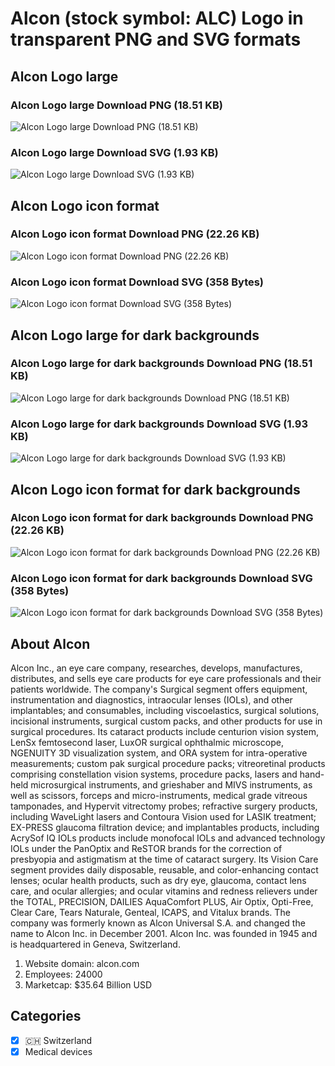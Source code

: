 # Alcon (stock symbol: ALC) Logo in transparent PNG and SVG formats

## Alcon Logo large

### Alcon Logo large Download PNG (18.51 KB)

![Alcon Logo large Download PNG (18.51 KB)](/img/orig/ALC_BIG-23bf2073.png)

### Alcon Logo large Download SVG (1.93 KB)

![Alcon Logo large Download SVG (1.93 KB)](/img/orig/ALC_BIG-2745f387.svg)

## Alcon Logo icon format

### Alcon Logo icon format Download PNG (22.26 KB)

![Alcon Logo icon format Download PNG (22.26 KB)](/img/orig/ALC-1237bff7.png)

### Alcon Logo icon format Download SVG (358 Bytes)

![Alcon Logo icon format Download SVG (358 Bytes)](/img/orig/ALC-2d6d4d4e.svg)

## Alcon Logo large for dark backgrounds

### Alcon Logo large for dark backgrounds Download PNG (18.51 KB)

![Alcon Logo large for dark backgrounds Download PNG (18.51 KB)](/img/orig/ALC_BIG.D-9d3cb36c.png)

### Alcon Logo large for dark backgrounds Download SVG (1.93 KB)

![Alcon Logo large for dark backgrounds Download SVG (1.93 KB)](/img/orig/ALC_BIG.D-fa15f0e8.svg)

## Alcon Logo icon format for dark backgrounds

### Alcon Logo icon format for dark backgrounds Download PNG (22.26 KB)

![Alcon Logo icon format for dark backgrounds Download PNG (22.26 KB)](/img/orig/ALC.D-b3ed3dbf.png)

### Alcon Logo icon format for dark backgrounds Download SVG (358 Bytes)

![Alcon Logo icon format for dark backgrounds Download SVG (358 Bytes)](/img/orig/ALC.D-6693aac8.svg)

## About Alcon

Alcon Inc., an eye care company, researches, develops, manufactures, distributes, and sells eye care products for eye care professionals and their patients worldwide. The company's Surgical segment offers equipment, instrumentation and diagnostics, intraocular lenses (IOLs), and other implantables; and consumables, including viscoelastics, surgical solutions, incisional instruments, surgical custom packs, and other products for use in surgical procedures. Its cataract products include centurion vision system, LenSx femtosecond laser, LuxOR surgical ophthalmic microscope, NGENUITY 3D visualization system, and ORA system for intra-operative measurements; custom pak surgical procedure packs; vitreoretinal products comprising constellation vision systems, procedure packs, lasers and hand-held microsurgical instruments, and grieshaber and MIVS instruments, as well as scissors, forceps and micro-instruments, medical grade vitreous tamponades, and Hypervit vitrectomy probes; refractive surgery products, including WaveLight lasers and Contoura Vision used for LASIK treatment; EX-PRESS glaucoma filtration device; and implantables products, including AcrySof IQ IOLs products include monofocal IOLs and advanced technology IOLs under the PanOptix and ReSTOR brands for the correction of presbyopia and astigmatism at the time of cataract surgery. Its Vision Care segment provides daily disposable, reusable, and color-enhancing contact lenses; ocular health products, such as dry eye, glaucoma, contact lens care, and ocular allergies; and ocular vitamins and redness relievers under the TOTAL, PRECISION, DAILIES AquaComfort PLUS, Air Optix, Opti-Free, Clear Care, Tears Naturale, Genteal, ICAPS, and Vitalux brands. The company was formerly known as Alcon Universal S.A. and changed the name to Alcon Inc. in December 2001. Alcon Inc. was founded in 1945 and is headquartered in Geneva, Switzerland.

1. Website domain: alcon.com
2. Employees: 24000
3. Marketcap: $35.64 Billion USD


## Categories
- [x] 🇨🇭 Switzerland
- [x] Medical devices
